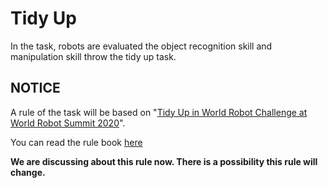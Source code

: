 # Tidy Up
In the task, robots are evaluated the object recognition skill and manipulation skill throw the tidy up task.

## NOTICE
A rule of the task will be based on "[Tidy Up in World Robot Challenge at World Robot Summit 2020](https://worldrobotsummit.org/en/)".

You can read the rule book [here](https://worldrobotsummit.org/wrs2020/challenge/download/Rules/DetailedRules_Partner_EN.pdf)

**We are discussing about this rule now. There is a possibility this rule will change.**
